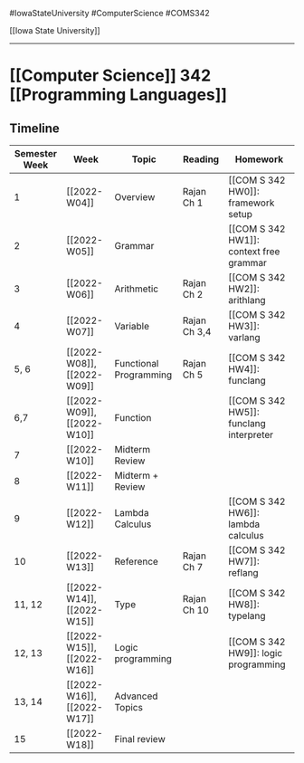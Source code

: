 #IowaStateUniversity
#ComputerScience 
#COMS342

[[Iowa State University]] 

---

# [[Computer Science]] 342 [[Programming Languages]]


## Timeline 

| Semester Week | Week                      | Topic                  | Reading      | Homework                                |
| ------------- | ------------------------- | ---------------------- | ------------ | --------------------------------------- |
| 1             | [[2022-W04]]              | Overview               | Rajan Ch 1   | [[COM S 342 HW0]]: framework setup      |
| 2             | [[2022-W05]]              | Grammar                |              | [[COM S 342 HW1]]: context free grammar |
| 3             | [[2022-W06]]              | Arithmetic             | Rajan Ch 2   | [[COM S 342 HW2]]: arithlang            |
| 4             | [[2022-W07]]              | Variable               | Rajan Ch 3,4 | [[COM S 342 HW3]]: varlang              |
| 5, 6          | [[2022-W08]],[[2022-W09]] | Functional Programming | Rajan Ch 5   | [[COM S 342 HW4]]: funclang             |
| 6,7           | [[2022-W09]],[[2022-W10]] | Function               |              | [[COM S 342 HW5]]: funclang interpreter |
| 7             | [[2022-W10]]              | Midterm Review         |              |                                         |
| 8             | [[2022-W11]]              | Midterm + Review       |              |                                         |
| 9             | [[2022-W12]]              | Lambda Calculus        |              | [[COM S 342 HW6]]: lambda calculus      |
| 10            | [[2022-W13]]              | Reference              | Rajan Ch 7   | [[COM S 342 HW7]]: reflang              |
| 11, 12        | [[2022-W14]],[[2022-W15]] | Type                   | Rajan Ch 10  | [[COM S 342 HW8]]: typelang             |
| 12, 13        | [[2022-W15]],[[2022-W16]] | Logic programming      |              | [[COM S 342 HW9]]: logic programming    |
| 13, 14        | [[2022-W16]],[[2022-W17]] | Advanced Topics        |              |                                         |
| 15            | [[2022-W18]]              | Final review           |              |                                         |
	
